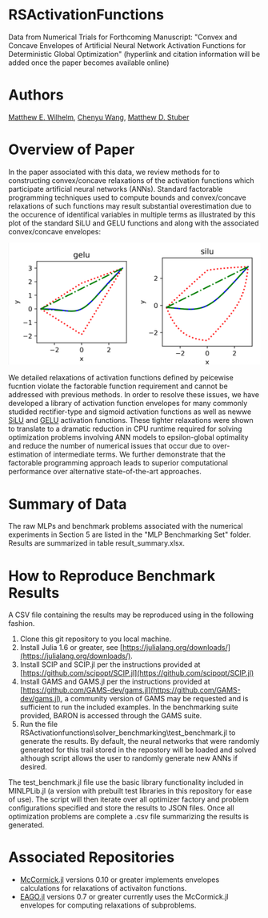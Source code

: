 # RSActivationFunctions
Data from Numerical Trials for Forthcoming Manuscript: "Convex and Concave Envelopes of Artificial Neural Network Activation Functions for Deterministic Global Optimization" (hyperlink and citation information will be added once the paper becomes available online)

# Authors
[Matthew E. Wilhelm](https://scholar.google.com/citations?user=sr4baQ0AAAAJ&hl=en&authuser=1), [Chenyu Wang](https://psor.uconn.edu/person/chenyu-wang/), [Matthew D. Stuber](https://cbe.engr.uconn.edu/person/matthew-stuber/)

# Overview of Paper
In the paper associated with this data, we review methods for to constructing convex/concave relaxations of the activation functions which participate artificial neural networks (ANNs). Standard factorable programming techniques used to compute bounds and convex/concave relaxations of such functions may result substantial overestimation due to the occurence of identifical variables in multiple terms as illustrated by this plot of the standard SiLU and GELU functions and along with the associated convex/concave envelopes: 

![Activation Functions](act_func.png)

We detailed relaxations of activation functions defined by peicewise fucntion violate the factorable function requirement and cannot be addressed with previous methods. In order to resolve these issues, we have developed a library of activation function envelopes for many commonly studided rectifier-type and sigmoid activation functions as well as newwe [SiLU](https://arxiv.org/abs/1710.05941) and [GELU](https://arxiv.org/abs/1606.08415) activation functions. These tighter relaxations were shown to translate to a dramatic reduction in CPU runtime required for solving optimization problems involving ANN models to epsilon-global optimality and reduce the number of numerical issues that occur due to over-estimation of intermediate terms. We further demonstrate that the factorable programming approach leads to superior computational performance over alternative state-of-the-art approaches.

# Summary of Data
The raw MLPs and benchmark problems associated with the numerical experiments in Section 5 are listed in the "MLP Benchmarking Set" folder. Results are summarized in table result_summary.xlsx. 

# How to Reproduce Benchmark Results
A CSV file containing the results may be reproduced using in the following fashion. 
1. Clone this git repository to you local machine.
2. Install Julia 1.6 or greater, see [https://julialang.org/downloads/](https://julialang.org/downloads/).
3. Install SCIP and SCIP.jl per the instructions provided at [https://github.com/scipopt/SCIP.jl](https://github.com/scipopt/SCIP.jl)
4. Install GAMS and GAMS.jl per the instructions provided at [https://github.com/GAMS-dev/gams.jl](https://github.com/GAMS-dev/gams.jl), a community version of GAMS may be requested and is sufficient to run the included examples. In the benchmarking suite provided, BARON is accessed through the GAMS suite.
5. Run the file RSActivationfunctions\solver_benchmarking\test_benchmark.jl to generate the results. By default, the neural networks that were randomly generated for this trail stored in the repostory will be loaded and solved although script allows the user to randomly generate new ANNs if desired.

The test_benchmark.jl file use the basic library functionality included in MINLPLib.jl (a version with prebuilt test libraries in this repository for ease of use). The script
will then iterate over all optimizer factory and problem configurations specified and store the results to JSON files. Once all optimization problems are complete a .csv file summarizing the results is generated.

# Associated Repositories
- [McCormick.jl](https://github.com/PSORLab/McCormick.jl) versions 0.10 or greater implements envelopes calculations for relaxations of activaiton functions.
- [EAGO.jl](https://github.com/PSORLab/EAGO.jl) versions 0.7 or greater currently uses the McCormick.jl envelopes for computing relaxations of subproblems.